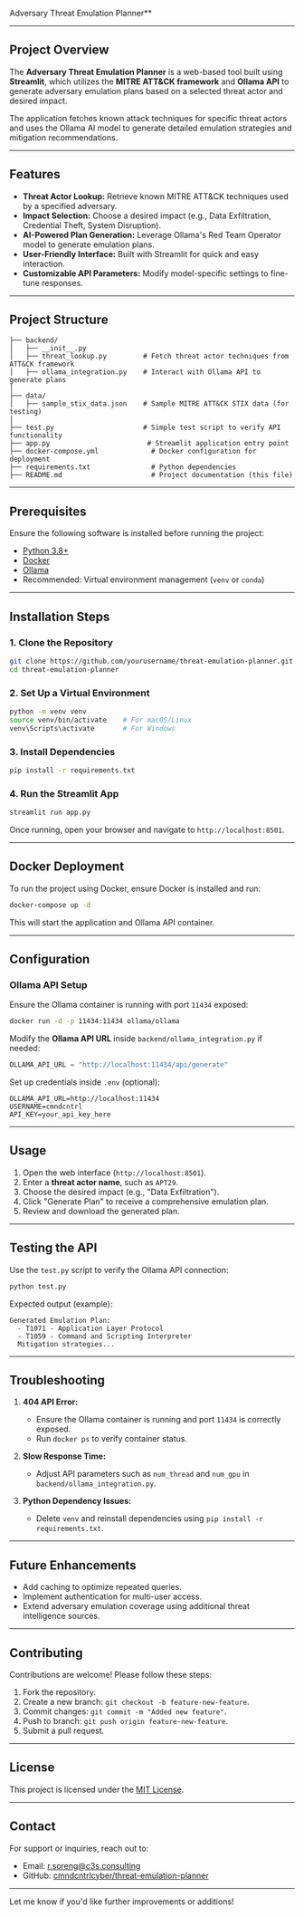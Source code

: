 Adversary Threat Emulation Planner**

---

## **Project Overview**
The **Adversary Threat Emulation Planner** is a web-based tool built using **Streamlit**, which utilizes the **MITRE ATT&CK framework** and **Ollama API** to generate adversary emulation plans based on a selected threat actor and desired impact. 

The application fetches known attack techniques for specific threat actors and uses the Ollama AI model to generate detailed emulation strategies and mitigation recommendations.

---

## **Features**
- **Threat Actor Lookup:** Retrieve known MITRE ATT&CK techniques used by a specified adversary.
- **Impact Selection:** Choose a desired impact (e.g., Data Exfiltration, Credential Theft, System Disruption).
- **AI-Powered Plan Generation:** Leverage Ollama's Red Team Operator model to generate emulation plans.
- **User-Friendly Interface:** Built with Streamlit for quick and easy interaction.
- **Customizable API Parameters:** Modify model-specific settings to fine-tune responses.

---

## **Project Structure**
```
├── backend/
│   ├── __init__.py
│   ├── threat_lookup.py         # Fetch threat actor techniques from ATT&CK framework
│   ├── ollama_integration.py    # Interact with Ollama API to generate plans
│
├── data/
│   ├── sample_stix_data.json    # Sample MITRE ATT&CK STIX data (for testing)
│
├── test.py                      # Simple test script to verify API functionality
├── app.py                        # Streamlit application entry point
├── docker-compose.yml             # Docker configuration for deployment
├── requirements.txt               # Python dependencies
├── README.md                      # Project documentation (this file)
```

---

## **Prerequisites**
Ensure the following software is installed before running the project:

- [Python 3.8+](https://www.python.org/downloads/)
- [Docker](https://www.docker.com/get-started)
- [Ollama](https://ollama.ai/)
- Recommended: Virtual environment management (`venv` or `conda`)

---

## **Installation Steps**

### **1. Clone the Repository**
```bash
git clone https://github.com/yourusername/threat-emulation-planner.git
cd threat-emulation-planner
```

### **2. Set Up a Virtual Environment**
```bash
python -m venv venv
source venv/bin/activate    # For macOS/Linux
venv\Scripts\activate       # For Windows
```

### **3. Install Dependencies**
```bash
pip install -r requirements.txt
```

### **4. Run the Streamlit App**
```bash
streamlit run app.py
```

Once running, open your browser and navigate to `http://localhost:8501`.

---

## **Docker Deployment**
To run the project using Docker, ensure Docker is installed and run:

```bash
docker-compose up -d
```

This will start the application and Ollama API container.

---

## **Configuration**

### **Ollama API Setup**
Ensure the Ollama container is running with port `11434` exposed:

```bash
docker run -d -p 11434:11434 ollama/ollama
```

Modify the **Ollama API URL** inside `backend/ollama_integration.py` if needed:

```python
OLLAMA_API_URL = "http://localhost:11434/api/generate"
```

Set up credentials inside `.env` (optional):

```
OLLAMA_API_URL=http://localhost:11434
USERNAME=cmndcntrl
API_KEY=your_api_key_here
```

---

## **Usage**
1. Open the web interface (`http://localhost:8501`).
2. Enter a **threat actor name**, such as `APT29`.
3. Choose the desired impact (e.g., "Data Exfiltration").
4. Click "Generate Plan" to receive a comprehensive emulation plan.
5. Review and download the generated plan.

---

## **Testing the API**
Use the `test.py` script to verify the Ollama API connection:

```bash
python test.py
```

Expected output (example):

```
Generated Emulation Plan:
  - T1071 - Application Layer Protocol
  - T1059 - Command and Scripting Interpreter
  Mitigation strategies...
```

---

## **Troubleshooting**
1. **404 API Error:** 
   - Ensure the Ollama container is running and port `11434` is correctly exposed.
   - Run `docker ps` to verify container status.

2. **Slow Response Time:**
   - Adjust API parameters such as `num_thread` and `num_gpu` in `backend/ollama_integration.py`.

3. **Python Dependency Issues:**
   - Delete `venv` and reinstall dependencies using `pip install -r requirements.txt`.

---

## **Future Enhancements**
- Add caching to optimize repeated queries.
- Implement authentication for multi-user access.
- Extend adversary emulation coverage using additional threat intelligence sources.

---

## **Contributing**
Contributions are welcome! Please follow these steps:

1. Fork the repository.
2. Create a new branch: `git checkout -b feature-new-feature`.
3. Commit changes: `git commit -m "Added new feature"`.
4. Push to branch: `git push origin feature-new-feature`.
5. Submit a pull request.

---

## **License**
This project is licensed under the [MIT License](LICENSE).

---

## **Contact**
For support or inquiries, reach out to:

- Email: r.soreng@c3s.consulting
- GitHub: [cmndcntrlcyber/threat-emulation-planner](https://github.com/cmndcntrlcyber/threat-emulation-planner)

---

Let me know if you'd like further improvements or additions!
